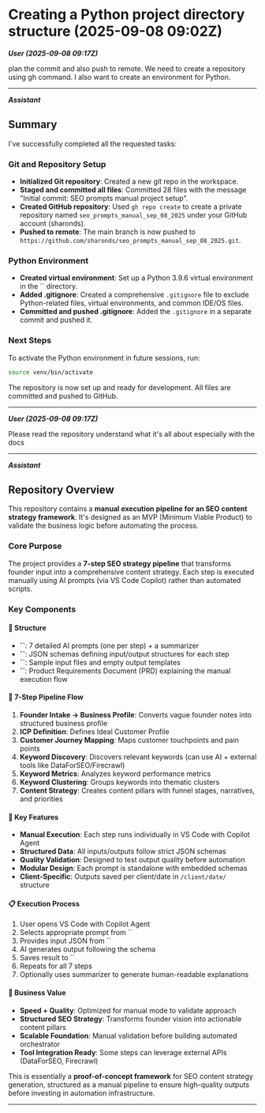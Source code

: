 <!-- Generated by SpecStory -->

# Creating a Python project directory structure (2025-09-08 09:02Z)

_**User (2025-09-08 09:17Z)**_

 plan the commit and also push to remote. We need to create a repository using gh command. I also want to create an environment for Python.

---

_**Assistant**_

## Summary

I've successfully completed all the requested tasks:

### Git and Repository Setup
- **Initialized Git repository**: Created a new git repo in the workspace.
- **Staged and committed all files**: Committed 28 files with the message "Initial commit: SEO prompts manual project setup".
- **Created GitHub repository**: Used `gh repo create` to create a private repository named `seo_prompts_manual_sep_08_2025` under your GitHub account (sharonds).
- **Pushed to remote**: The main branch is now pushed to `https://github.com/sharonds/seo_prompts_manual_sep_08_2025.git`.

### Python Environment
- **Created virtual environment**: Set up a Python 3.9.6 virtual environment in the `` directory.
- **Added .gitignore**: Created a comprehensive `.gitignore` file to exclude Python-related files, virtual environments, and common IDE/OS files.
- **Committed and pushed .gitignore**: Added the `.gitignore` in a separate commit and pushed it.

### Next Steps
To activate the Python environment in future sessions, run:
```bash
source venv/bin/activate
```

The repository is now set up and ready for development. All files are committed and pushed to GitHub.

---

_**User (2025-09-08 09:17Z)**_

Please read the repository understand what it's all about especially with the docs

---

_**Assistant**_

## Repository Overview

This repository contains a **manual execution pipeline for an SEO content strategy framework**. It's designed as an MVP (Minimum Viable Product) to validate the business logic before automating the process.

### Core Purpose
The project provides a **7-step SEO strategy pipeline** that transforms founder input into a comprehensive content strategy. Each step is executed manually using AI prompts (via VS Code Copilot) rather than automated scripts.

### Key Components

#### 📁 **Structure**
- **``**: 7 detailed AI prompts (one per step) + a summarizer
- **``**: JSON schemas defining input/output structures for each step
- **``**: Sample input files and empty output templates
- **``**: Product Requirements Document (PRD) explaining the manual execution flow

#### 🚀 **7-Step Pipeline Flow**
1. **Founder Intake → Business Profile**: Converts vague founder notes into structured business profile
2. **ICP Definition**: Defines Ideal Customer Profile
3. **Customer Journey Mapping**: Maps customer touchpoints and pain points
4. **Keyword Discovery**: Discovers relevant keywords (can use AI + external tools like DataForSEO/Firecrawl)
5. **Keyword Metrics**: Analyzes keyword performance metrics
6. **Keyword Clustering**: Groups keywords into thematic clusters
7. **Content Strategy**: Creates content pillars with funnel stages, narratives, and priorities

#### 🎯 **Key Features**
- **Manual Execution**: Each step runs individually in VS Code with Copilot Agent
- **Structured Data**: All inputs/outputs follow strict JSON schemas
- **Quality Validation**: Designed to test output quality before automation
- **Modular Design**: Each prompt is standalone with embedded schemas
- **Client-Specific**: Outputs saved per client/date in `/client/date/` structure

#### 📋 **Execution Process**
1. User opens VS Code with Copilot Agent
2. Selects appropriate prompt from ``
3. Provides input JSON from ``
4. AI generates output following the schema
5. Saves result to ``
6. Repeats for all 7 steps
7. Optionally uses summarizer to generate human-readable explanations

#### 🎨 **Business Value**
- **Speed + Quality**: Optimized for manual mode to validate approach
- **Structured SEO Strategy**: Transforms founder vision into actionable content pillars
- **Scalable Foundation**: Manual validation before building automated orchestrator
- **Tool Integration Ready**: Some steps can leverage external APIs (DataForSEO, Firecrawl)

This is essentially a **proof-of-concept framework** for SEO content strategy generation, structured as a manual pipeline to ensure high-quality outputs before investing in automation infrastructure.

---

